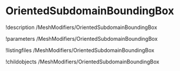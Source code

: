 <!-- MOOSE Documentation Stub: Remove this when content is added. -->

# OrientedSubdomainBoundingBox
!description /MeshModifiers/OrientedSubdomainBoundingBox

!parameters /MeshModifiers/OrientedSubdomainBoundingBox

!listingfiles /MeshModifiers/OrientedSubdomainBoundingBox

!childobjects /MeshModifiers/OrientedSubdomainBoundingBox
